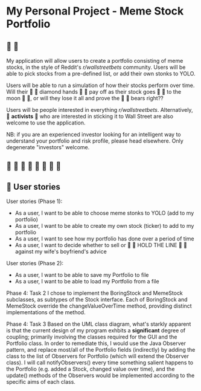 # My Personal Project - Meme Stock Portfolio

## :rainbow: :bear:

My application will allow users to create a portfolio consisting of meme stocks, in the style of Reddit's 
*r/wallstreetbets* community. Users will be able to pick stocks from a pre-defined list, or add their own stonks to YOLO.

Users will be able to run a simulation of how their stocks perform 
over time. Will their :gem: :raised_hands: diamond hands :raised_hands: :gem: pay off as their stock goes :rocket: 
:rocket: to the moon :first_quarter_moon_with_face: :full_moon_with_face:, or will they lose it all and prove the 
:rainbow: :bear: bears right??

Users will be people interested in everything *r/wallstreetbets*. Alternatively, :triumph: **activists** :triumph: who 
are interested in sticking it to Wall Street are also welcome to use the application. 

NB: if you are an experienced investor looking for an intelligent way to understand your portfolio and risk profile, 
please head elsewhere. Only degenerate "investors" welcome.

## :gem: :raised_hands: :rainbow: :bear: :rocket: :rocket: :rocket: :first_quarter_moon_with_face: 
## :first_quarter_moon_with_face: User stories

User stories (Phase 1):
- As a user, I want to be able to choose meme stonks to YOLO (add to my portfolio)
- As a user, I want to be able to create my own stock (ticker) to add to my portfolio
- As a user, I want to see how my portfolio has done over a period of time
- As a user, I want to decide whether to sell or :rocket: :rocket: HOLD THE LINE 
  :rocket: :rocket: against my wife's boyfriend's advice
  
User stories (Phase 2):
- As a user, I want to be able to save my Portfolio to file 
- As a user, I want to be able to load my Portfolio from a file

Phase 4: Task 2
I chose to implement the BoringStock and MemeStock subclasses, as subtypes of the Stock interface. Each of BoringStock 
and MemeStock override the changeValueOverTime method, providing distinct implementations of the method. 

Phase 4: Task 3
Based on the UML class diagram, what's starkly apparent is that the current design of my program exhbits a 
**significant** degree of coupling; primarily involving the classes required for the GUI and the Portfolio class. 
In order to remediate this, I would use the Java Observer pattern, and replace most/all of the Portfolio fields 
(indirectly) by adding the class to the list of Observers for Portfolio (which will extend the Observer class). I will
call notifyObservers() every time something salient happens to the Portfolio (e.g. added a Stock, changed value over
time), and the update() methods of the Observers would be implemented according to the specific aims of each class.



